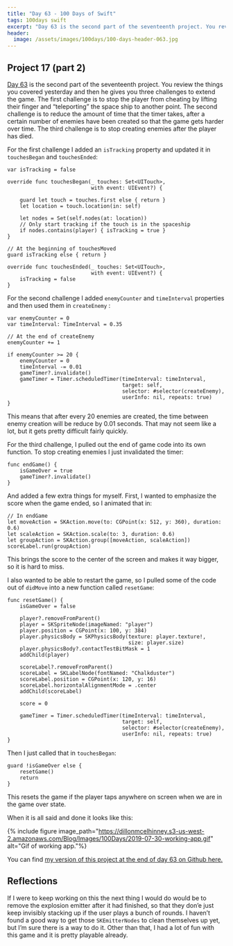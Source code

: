 ```yaml
---
title: "Day 63 - 100 Days of Swift"
tags: 100days swift
excerpt: "Day 63 is the second part of the seventeenth project. You review the things you covered yesterday and then he gives you three challenges to extend the game. The first challenge is to stop the player from cheating by lifting their finger and “teleporting” the space ship to another point. The second challenge is to reduce the amount of time that the timer takes, after a certain number of enemies have been created so that the game gets harder over time. The third challenge is to stop creating enemies after the player has died."
header:
  image: /assets/images/100days/100-days-header-063.jpg
---
```

## Project 17 (part 2)
[Day 63](https://www.hackingwithswift.com/100/63) is the second part of the seventeenth project. You review the things you covered yesterday and then he gives you three challenges to extend the game. The first challenge is to stop the player from cheating by lifting their finger and “teleporting” the space ship to another point. The second challenge is to reduce the amount of time that the timer takes, after a certain number of enemies have been created so that the game gets harder over time. The third challenge is to stop creating enemies after the player has died.

For the first challenge I added an `isTracking` property and updated it in `touchesBegan` and `touchesEnded`:
```
var isTracking = false

override func touchesBegan(_ touches: Set<UITouch>,
                           with event: UIEvent?) {

    guard let touch = touches.first else { return }
    let location = touch.location(in: self)

    let nodes = Set(self.nodes(at: location))
    // Only start tracking if the touch is in the spaceship
    if nodes.contains(player) { isTracking = true }
}

// At the beginning of touchesMoved
guard isTracking else { return }

override func touchesEnded(_ touches: Set<UITouch>,
                           with event: UIEvent?) {
    isTracking = false
}
```

For the second challenge I added  `enemyCounter`  and `timeInterval` properties and then used them in `createEnemy` :
```
var enemyCounter = 0
var timeInterval: TimeInterval = 0.35

// At the end of createEnemy
enemyCounter += 1

if enemyCounter >= 20 {
    enemyCounter = 0
    timeInterval -= 0.01
    gameTimer?.invalidate()
    gameTimer = Timer.scheduledTimer(timeInterval: timeInterval,
                                     target: self,
                                     selector: #selector(createEnemy),
                                     userInfo: nil, repeats: true)
}
```
This means that after every 20 enemies are created, the time between enemy creation will be reduce by 0.01 seconds. That may not seem like a lot, but it gets pretty difficult fairly quickly.

For the third challenge, I pulled out the end of game code into its own function. To stop creating enemies I just invalidated the timer:
```
func endGame() {
    isGameOver = true
    gameTimer?.invalidate()
}
```

And added a few extra things for myself. First, I wanted to emphasize the score when the game ended, so I animated that in:
```
// In endGame
let moveAction = SKAction.move(to: CGPoint(x: 512, y: 360), duration: 0.6)
let scaleAction = SKAction.scale(to: 3, duration: 0.6)
let groupAction = SKAction.group([moveAction, scaleAction])
scoreLabel.run(groupAction)
```
This brings the score to the center of the screen and makes it way bigger, so it is hard to miss.

I also wanted to be able to restart the game, so I pulled some of the code out of `didMove` into a new function called `resetGame`:
```
func resetGame() {
    isGameOver = false

    player?.removeFromParent()
    player = SKSpriteNode(imageNamed: "player")
    player.position = CGPoint(x: 100, y: 384)
    player.physicsBody = SKPhysicsBody(texture: player.texture!,
                                       size: player.size)
    player.physicsBody?.contactTestBitMask = 1
    addChild(player)

    scoreLabel?.removeFromParent()
    scoreLabel = SKLabelNode(fontNamed: "Chalkduster")
    scoreLabel.position = CGPoint(x: 120, y: 16)
    scoreLabel.horizontalAlignmentMode = .center
    addChild(scoreLabel)

    score = 0

    gameTimer = Timer.scheduledTimer(timeInterval: timeInterval,
                                     target: self,
                                     selector: #selector(createEnemy),
                                     userInfo: nil, repeats: true)
}
```

Then I just called that in `touchesBegan`:
```
guard !isGameOver else {
    resetGame()
    return
}
```
This resets the game if the player taps anywhere on screen when we are in the game over state.

When it is all said and done it looks like this:

{% include figure image_path="https://dillonmcelhinney.s3-us-west-2.amazonaws.com/Blog/Images/100Days/2019-07-30-working-app.gif" alt="Gif of working app."%}

You can find [my version of this project at the end of day 63 on Github here.](https://github.com/dillon-mce/100-days-swift-projects/tree/99fbe55b18263aab1dceefd4861d49650ca416b7/Project17)

## Reflections
If I were to keep working on this the next thing I would do would be to remove the explosion emitter after it had finished, so that they don’e just keep invisibly stacking up if the user plays a bunch of rounds. I haven’t found a good way to get those `SKEmitterNodes` to clean themselves up yet, but I’m sure there is a way to do it. Other than that, I had a lot of fun with this game and it is pretty playable already.
